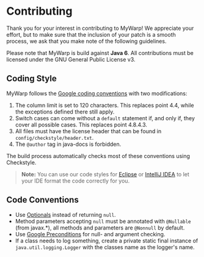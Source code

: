 Contributing
============

Thank you for your interest in contributing to MyWarp! We appreciate your effort, but to make sure that the inclusion of your patch is a smooth process, we ask that you make note of the following guidelines.

Please note that MyWarp is build against **Java 6**. All contributions must be licensed under the GNU General Public License v3.

Coding Style
---------
MyWarp follows the [Google coding conventions](https://google-styleguide.googlecode.com/svn-history/r130/trunk/javaguide.html) with two modifications:

1. The column limit is set to 120 characters. This replaces point 4.4, while the exceptions defined there still apply.
2. Switch cases can come without a `default` statement if, and only if, they cover all possible cases. This replaces point 4.8.4.3.
3. All files must have the license header that can be found in `config/checkstyle/header.txt`.
4. The `@author` tag in java-docs is forbidden.

The build process automatically checks most of these conventions using Checkstyle.

>**Note:** You can use our code styles for [Eclipse](https://code.google.com/p/google-styleguide/source/browse/trunk/eclipse-java-google-style.xml) or [IntelliJ IDEA](https://code.google.com/p/google-styleguide/source/browse/trunk/intellij-java-google-style.xml) to let your IDE format the code correctly for you.


Code Conventions
---------
* Use [Optionals](https://code.google.com/p/guava-libraries/wiki/UsingAndAvoidingNullExplained) instead of returning `null`.
* Method parameters accepting `null` must be annotated with `@Nullable` (from javax.*), all methods and parameters are `@Nonnull` by default.
* Use [Google Preconditions](https://code.google.com/p/guava-libraries/wiki/PreconditionsExplained) for null- and argument checking.
* If a class needs to log something, create a private static final instance of `java.util.logging.Logger` with the classes name as the logger's name.
